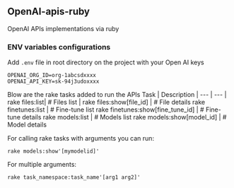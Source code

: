 ## OpenAI-apis-ruby
OpenAI APIs implementations via ruby

### ENV variables configurations

Add `.env` file in root directory on the project with your Open AI keys

```
OPENAI_ORG_ID=org-1abcsdxxxx
OPENAI_API_KEY=sk-94j3udoxxxx
```

Blow are the rake tasks added to run the APIs
Task | Description |
--- | --- |
rake files:list| # Files list |
rake files:show[file_id]    |       # File details
rake finetunes:list         |       # Fine-tune list
rake finetunes:show[fine_tune_id] |  # Fine-tune details
rake models:list            |       # Models list
rake models:show[model_id]  |       # Model details

For calling rake tasks with arguments you can run:

`rake models:show'[mymodelid]'`

For multiple arguments:

`rake task_namespace:task_name'[arg1 arg2]'`